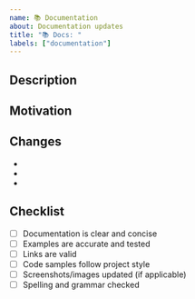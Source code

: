 ```yaml
---
name: 📚 Documentation
about: Documentation updates
title: "📚 Docs: "
labels: ["documentation"]
---
```


<!--
Title Format: 📚 docs: <short description>
Example: 📚 docs: add block creation guide
-->

## Description
<!-- What documentation is being updated? -->


## Motivation
<!-- Why is this documentation needed/updated? -->


## Changes
<!-- List the main changes -->
-
-
-


## Checklist
- [ ] Documentation is clear and concise
- [ ] Examples are accurate and tested
- [ ] Links are valid
- [ ] Code samples follow project style
- [ ] Screenshots/images updated (if applicable)
- [ ] Spelling and grammar checked
